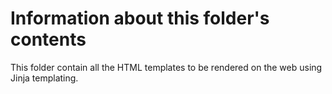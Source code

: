 # Information about this folder's contents
This folder contain all the HTML templates to be rendered on the web using Jinja templating.